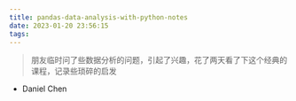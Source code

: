 ```yaml
---
title: pandas-data-analysis-with-python-notes
date: 2023-01-20 23:56:15
tags:
---
```

> 朋友临时问了些数据分析的问题，引起了兴趣，花了两天看了下这个经典的课程，记录些琐碎的启发

- Daniel Chen

